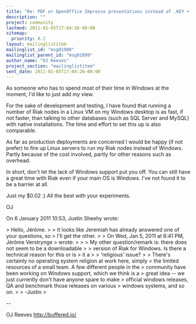 ```yaml
---
title: "Re: PDF or OpenOffice Impresse presentations instead of .KEY +	Windows question"
description: ""
project: community
lastmod: 2011-01-05T17:04:26-08:00
sitemap:
  priority: 0.2
layout: mailinglistitem
mailinglist_id: "msg01900"
mailinglist_parent_id: "msg01899"
author_name: "OJ Reeves"
project_section: "mailinglistitem"
sent_date: 2011-01-05T17:04:26-08:00
---
```



As someone who has to spend most of their time in Windows at the moment, I'd
like to just add my view.

For the sake of development and testing, I have found that running a number
of Riak nodes in a Linux VM on my Windows desktop is as fast, if not faster,
than talking to other databases (such as SQL Server and MySQL) with native
installations. The time and effort to set this up is also comparable.

As far as production deployments are concerned I would be happy (if not
prefer) to fire up Linux servers to run my Riak nodes instead of Windows.
Partly because of the cost involved, partly for other reasons such as
overhead.

In short, don't let the lack of Windows support put you off. You can still
have a great time with Riak even if your main OS is Windows. I've not found
it to be a barrier at all.

Just my $0.02 :) All the best with your experiments.

OJ


On 6 January 2011 10:53, Justin Sheehy  wrote:

&gt; Hello, Jérôme.
&gt;
&gt; It looks like Jeremiah has already answered one of your questions, so
&gt; I'll get the other.
&gt;
&gt; On Wed, Jan 5, 2011 at 6:41 PM, Jérôme Verstrynge 
&gt; wrote:
&gt;
&gt; &gt; My other question/remark is: there does not seem to be a downloadable
&gt; &gt; version of Riak for Windows. Is there a technical reason for this or is
&gt; it a
&gt; &gt; 'religious' issue?
&gt;
&gt; There's certainly no operating system religion at work here, simply
&gt; the limited resources of a small team. A few different people in the
&gt; community have been working on Windows support, which we think is a
&gt; great idea -- we just currently don't have anyone spare to make
&gt; official windows releases, QA and benchmark those releases on various
&gt; windows systems, and so on.
&gt;
&gt; -Justin
&gt;


-- 

OJ Reeves
http://buffered.io/
